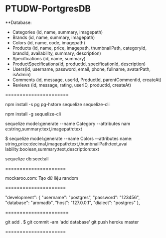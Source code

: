 # PTUDW-PortgresDB

**Database:

- Categories (id, name, summary, imagepath)
- Brands (id, name, summary, imagepath)
- Colors (id, name, code, imagepath)
- Products (id, name, price, imagepath, thumbnailPath, categoryId, brandId, availability, summary, description)
- Specifications (id, name, summary)
- ProductSpecifications(id, productId, specificationId, description)
- Users(id, username, password, email, phone, fullname, avatarPath, isAdmin)
- Comments (id, message, userId, ProductId, parentCommentId, createAt)
- Reviews (id, message, rating, userID, productId, createAt)


======================

 npm install -s pg pg-hstore sequelize sequelize-cli

 npm install -g sequelize-cli

 sequelize model:generate --name Category --attributes nam
e:string,summary:text,imagepath:text

$ sequelize model:generate --name Colors --attributes name: 
string,price:decimal,imagepath:text,thumbnailPath:text,avai 
lability:boolean,summary:text,description:text

sequelize db:seed:all

=====================

mockaroo.com: Tạo dữ liệu random

=====================

"development": {
    "username": "postgres",
    "password": "123456",
    "database": "aromadb",
    "host": "127.0.0.1",
    "dialect": "postgres"
  },

======================

git add .
$ git commit -am 'add database'
git push heroku master

=====================